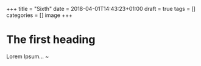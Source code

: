 +++
title = "Sixth"
date = 2018-04-01T14:43:23+01:00
draft = true
tags = []
categories = []
image
+++

# The first heading

Lorem Ipsum...
~               
